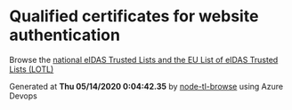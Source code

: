 # Qualified certificates for website authentication 
 Browse the [national eIDAS Trusted Lists and the EU List of eIDAS Trusted Lists (LOTL)](https://webgate.ec.europa.eu/tl-browser/#/) 
 
 
Generated at **Thu 05/14/2020  0:04:42.35** by [node-tl-browse](https://github.com/ymedlop/node-tl-browser) using Azure Devops 
